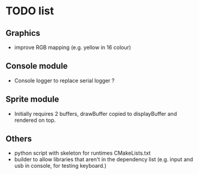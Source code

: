 # TODO list

## Graphics
- improve RGB mapping (e.g. yellow in 16 colour)

## Console module
- Console logger to replace serial logger ?

## Sprite module
- Initially requires 2 buffers, drawBuffer copied to displayBuffer and rendered on top.

## Others
- python script with skeleton for runtimes CMakeLists.txt
- builder to allow libraries that aren't in the dependency list (e.g. input and usb in console, for testing keyboard.)